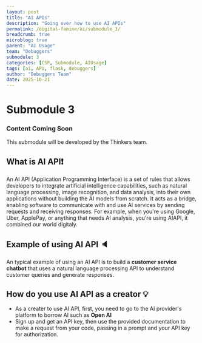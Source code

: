 ```yaml
---
layout: post
title: "AI APIs"
description: "Going over how to use AI APIs"
permalink: /digital-famine/ai/submodule_3/
breadcrumb: true
microblog: true
parent: "AI Usage"
team: "Debuggers"
submodule: 3
categories: [CSP, Submodule, AIUsage]
tags: [ai, API, flask, debuggers]
author: "Debuggers Team"
date: 2025-10-21
---
```


# Submodule 3

### Content Coming Soon
This submodule will be developed by the Thinkers team.

## What is AI API❗️
An AI API (Application Programming Interface) is a set of rules that allows developers to integrate artificial intelligence capabilities, such as natural language processing, image recognition, and data analysis, into their own applications without building the AI models from scratch. It acts as a bridge, enabling software to communicate with and use AI services by sending requests and receiving responses. For example, when you're using Google, Uber, ApplePay, or anything that needs AI analysis, you're using AIAPI, it combined our world digitaly.

## Example of using AI API 🔈
An typical example of using an AI API is to build a **customer service chatbot** that uses a natural language processing API to understand customer queries and generate responses.

## How do you use AI API as a creator 💡
- As a creater to use AI API, first, you need to go to the AI provider's platform to borrow AI such as **Open AI**
- Sign up and get an API key, then use the provided documentation to make a request from your code, passing in a prompt and your API key for authorization. 